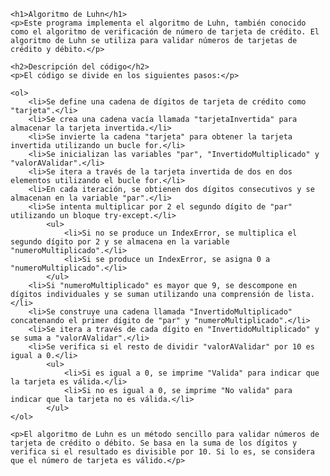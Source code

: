 	<h1>Algoritmo de Luhn</h1>
    <p>Este programa implementa el algoritmo de Luhn, también conocido como el algoritmo de verificación de número de tarjeta de crédito. El algoritmo de Luhn se utiliza para validar números de tarjetas de crédito y débito.</p>

    <h2>Descripción del código</h2>
    <p>El código se divide en los siguientes pasos:</p>

    <ol>
        <li>Se define una cadena de dígitos de tarjeta de crédito como "tarjeta".</li>
        <li>Se crea una cadena vacía llamada "tarjetaInvertida" para almacenar la tarjeta invertida.</li>
        <li>Se invierte la cadena "tarjeta" para obtener la tarjeta invertida utilizando un bucle for.</li>
        <li>Se inicializan las variables "par", "InvertidoMultiplicado" y "valorAValidar".</li>
        <li>Se itera a través de la tarjeta invertida de dos en dos elementos utilizando el bucle for.</li>
        <li>En cada iteración, se obtienen dos dígitos consecutivos y se almacenan en la variable "par".</li>
        <li>Se intenta multiplicar por 2 el segundo dígito de "par" utilizando un bloque try-except.</li>
            <ul>
                <li>Si no se produce un IndexError, se multiplica el segundo dígito por 2 y se almacena en la variable "numeroMultiplicado".</li>
                <li>Si se produce un IndexError, se asigna 0 a "numeroMultiplicado".</li>
            </ul>
        <li>Si "numeroMultiplicado" es mayor que 9, se descompone en dígitos individuales y se suman utilizando una comprensión de lista.</li>
        <li>Se construye una cadena llamada "InvertidoMultiplicado" concatenando el primer dígito de "par" y "numeroMultiplicado".</li>
        <li>Se itera a través de cada dígito en "InvertidoMultiplicado" y se suma a "valorAValidar".</li>
        <li>Se verifica si el resto de dividir "valorAValidar" por 10 es igual a 0.</li>
            <ul>
                <li>Si es igual a 0, se imprime "Valida" para indicar que la tarjeta es válida.</li>
                <li>Si no es igual a 0, se imprime "No valida" para indicar que la tarjeta no es válida.</li>
            </ul>
    </ol>

    <p>El algoritmo de Luhn es un método sencillo para validar números de tarjeta de crédito o débito. Se basa en la suma de los dígitos y verifica si el resultado es divisible por 10. Si lo es, se considera que el número de tarjeta es válido.</p>


